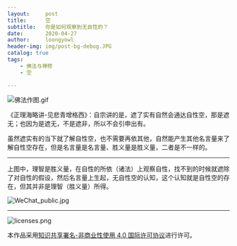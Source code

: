 ```yaml
---
layout:     post
title:      空
subtitle:   你是如何观察到无自性的？
date:       2020-04-27
author:     loongyowl
header-img: img/post-bg-debug.JPG
catalog: true
tags:
    - 佛法与禅修
    - 空

---
```




![佛法作图.gif](https://wg.isdot.net/api/un/img?key=user-upload/12123870/c935456d667dc514.gif)

《正理海略讲-见悲青增格西》：自宗讲的是，遮了实有自然会通达自性空，那是遮无；也因为是遮无，不是遮非，所以不会引申出有。

虽然遮实有的当下就了解自性空，也不需要再依其他，自然能产生其他名言量来了解自性空存在，但是名言量是名言量、胜义量是胜义量，二者是不一样的。

----



上图中，理智是胜义量，在自性的所依（诸法）上观察自性，找不到的时候就遮除了对自性的假设，然后名言量上生起，无自性空的认知，这个认知就是自性空的存在，但其并非是理智（胜义量）所得。






![WeChat_public.jpg](https://wg.isdot.net/api/un/img?key=user-upload/12123870/e6b6a3e9dff7c551.jpg)

----

![licenses.png](https://wg.isdot.net/api/un/img?key=user-upload/12123870/d07ca65285ba7ca1.png)

本作品采用<a rel="license" href="http://creativecommons.org/licenses/by-nc/4.0/">知识共享署名-非商业性使用 4.0 国际许可协议</a>进行许可。